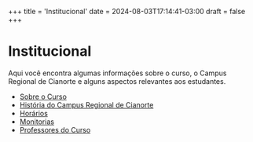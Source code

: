 +++
title = 'Institucional'
date = 2024-08-03T17:14:41-03:00
draft = false
+++

# Institucional

Aqui você encontra algumas informações sobre o curso, o Campus Regional de Cianorte e alguns aspectos relevantes aos estudantes. 

* [Sobre o Curso ](curso)
* [História do Campus Regional de Cianorte](historia-do-campus)
* [Horários](horarios)
* [Monitorias](monitorias)
* [Professores do Curso](professores)